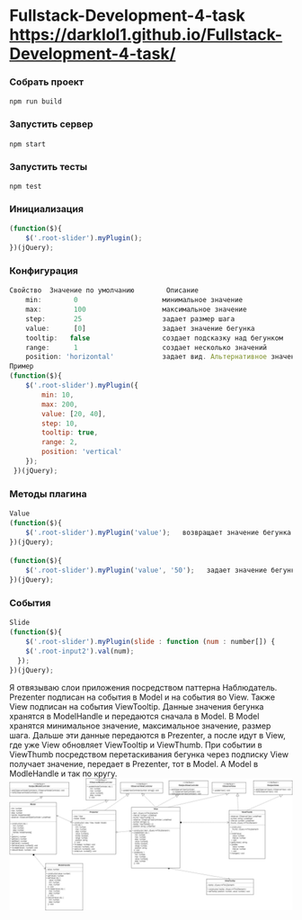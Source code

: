 # Fullstack-Development-4-task      https://darklol1.github.io/Fullstack-Development-4-task/
### Собрать проект
```
npm run build
```
### Запустить сервер
```
npm start
```
### Запустить тесты
```
npm test
```
### Инициализация
```js
(function($){                                
    $('.root-slider').myPlugin();          
})(jQuery);                             
```
### Конфигурация 
```js
Cвойство  Значение по умолчанию        Описание
    min:        0                     минимальное значение
    max:        100                   максимальное значение
    step:       25                    задает размер шага
    value:      [0]                   задает значение бегунка
    tooltip:   false                  создает подсказку над бегунком
    range:      1                     создает несколько значений
    position: 'horizontal'            задает вид. Альтернативное значение - 'vertical'
Пример
(function($){                                
    $('.root-slider').myPlugin({
        min: 10,
        max: 200,
        value: [20, 40],
        step: 10,
        tooltip: true,
        range: 2,
        position: 'vertical'
    });          
 })(jQuery);   
```
### Методы плагина
```js
Value
(function($){                                
    $('.root-slider').myPlugin('value');   возвращает значение бегунка       
})(jQuery);  

(function($){                                
    $('.root-slider').myPlugin('value', '50');   задает значение бегунка       
})(jQuery);
```
### События
```js
Slide 
(function($){                                
    $('.root-slider').myPlugin(slide : function (num : number[]) {      выполняет функцию при каждом изменении  
    $('.root-input2').val(num);                                         значения бегунка.    
  });                                                                 
})(jQuery);
```


Я отвязываю слои приложения посредством паттерна Наблюдатель. Prezenter подписан на события в Model и на события во View. Также View подписан на события ViewTooltip. Данные значения бегунка хранятся в ModelHandle и передаются сначала в Model. В Model хранятся минимальное значение, максимальное значение, размер шага. Дальше эти данные передаются в Prezenter, а после идут в View, где уже View обновляет ViewTooltip и ViewThumb. При событии в ViewThumb посредством перетаскивания бегунка через подписку View получает значение, передает в Prezenter, тот в Model. А Model в ModleHandle и так по кругу.
![диаграмма классов](./Diagram.jpg)
